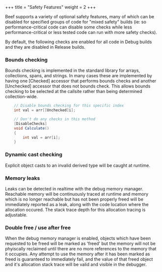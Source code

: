 +++
title = "Safety Features"
weight = 2
+++

Beef supports a variety of optional safety features, many of which can be disabled for specified groups of code for "mixed safety" builds (ie: so performance-critical code can disable some checks while less performance-critical or less tested code can run with more safety checks).

By default, the following checks are enabled for all code in Debug builds and they are disabled in Release builds.

### Bounds checking
Bounds checking is implemented in the standard library for arrays, collections, spans, and strings. In many cases these are implemented by having one [Checked] accessor that performs bounds checks and another [Unchecked] accessor that does not bounds check. This allows bounds checking to be selected at the callsite rather than being determined collection-wide.

```C#
	// Disable bounds checking for this specific index
	int val = arr[[Unchecked]i];
```

```C#
	// Don't do any checks in this method
	[DisableChecks]
	void Calculate()
	{
		int val = arr[i];
	}
```

### Dynamic cast checking
Explicit object casts to an invalid derived type will be caught at runtime.

### Memory leaks
Leaks can be detected in realtime with the debug memory manager. Reachable memory will be continuously traced at runtime and memory which is no longer reachable but has not been properly freed will be immediately reported as a leak, along with the code location where the allocation occured. The stack trace depth for this allocation tracing is adjustable.

### Double free / use after free
When the debug memory manager is enabled, objects which have been requested to be freed will be marked as 'freed' but the memory will not be phyiscally reclaimed until there are no more references to the memory that it occupies. Any attempt to use the memory after it has been marked as freed is guaranteed to immediately fail, and the value of that freed object and it's allocation stack trace will be valid and visible in the debugger.
